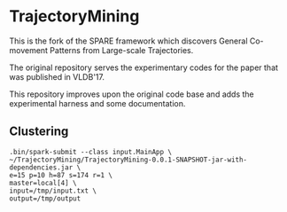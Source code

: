 # TrajectoryMining

This is the fork of the SPARE framework which discovers General Co-movement Patterns from Large-scale Trajectories.

The original repository serves the experimentary codes for the paper that was published in VLDB'17. 

This repository improves upon the original code base and adds the experimental harness and some documentation.

## Clustering
```
.bin/spark-submit --class input.MainApp \
~/TrajectoryMining/TrajectoryMining-0.0.1-SNAPSHOT-jar-with-dependencies.jar \
e=15 p=10 h=87 s=174 r=1 \
master=local[4] \
input=/tmp/input.txt \
output=/tmp/output
```
